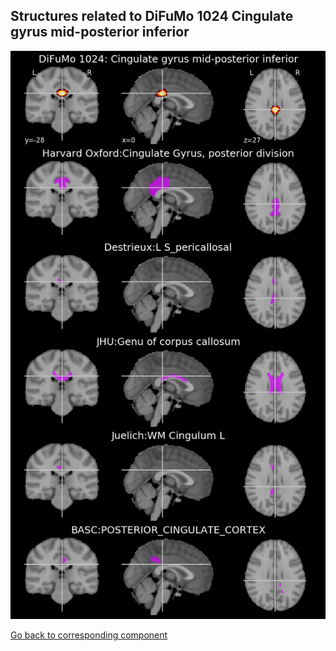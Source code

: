 


## Structures related to DiFuMo 1024 Cingulate gyrus mid-posterior inferior

![947](947.jpg "Structures related to DiFuMo 1024 Cingulate gyrus mid-posterior inferior")

[Go back to corresponding component](https://parietal-inria.github.io/DiFuMo/1024/html/947.html)